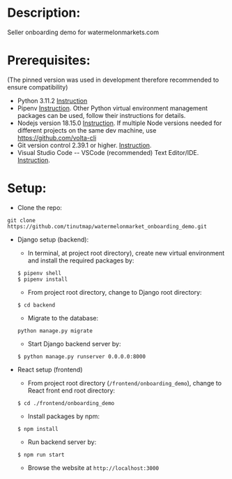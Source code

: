 # Description:

Seller onboarding demo for watermelonmarkets.com

# Prerequisites:

(The pinned version was used in development therefore recommended to ensure compatibility)

- Python 3.11.2 [Instruction](https://wiki.python.org/moin/BeginnersGuide/Download)
- Pipenv [Instruction](https://pypi.org/project/pipenv/). Other Python virtual environment management packages can be used, follow their instructions for details.
- Nodejs version 18.15.0 [Instruction](https://nodejs.org/en/download/package-manager/). If multiple Node versions needed for different projects on the same dev machine, use https://github.com/volta-cli
- Git version control 2.39.1 or higher. [Instruction](https://git-scm.com/book/en/v2/Getting-Started-Installing-Git).
- Visual Studio Code -- VSCode (recommended) Text Editor/IDE. [Instruction](https://code.visualstudio.com/docs/introvideos/basics).

# Setup:

- Clone the repo:

```
git clone https://github.com/tinutmap/watermelonmarket_onboarding_demo.git
```

- Django setup (backend):

  - In terminal, at project root directory), create new virtual environment and install the required packages by:

  ```
  $ pipenv shell
  $ pipenv install
  ```

  - From project root directory, change to Django root directory:

  ```
  $ cd backend
  ```

  - Migrate to the database:

  ```
  python manage.py migrate
  ```

  - Start Django backend server by:

  ```
  $ python manage.py runserver 0.0.0.0:8000
  ```

- React setup (frontend)
  - From project root directory (`/frontend/onboarding_demo`), change to React front end root directory:
  ```
  $ cd ./frontend/onboarding_demo
  ```
  - Install packages by npm:
  ```
  $ npm install
  ```
  - Run backend server by:
  ```
  $ npm run start
  ```
  - Browse the website at `http://localhost:3000`
